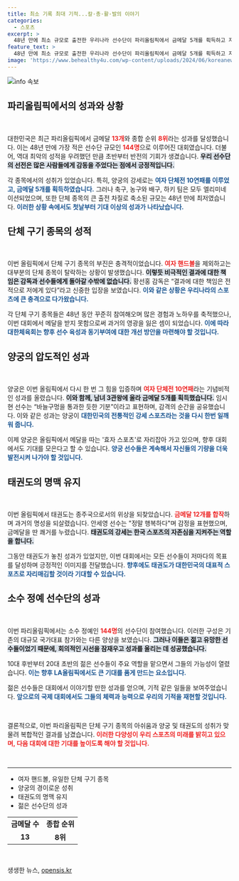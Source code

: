 ```yaml
---
title: 최소 기록 최대 기적...칼·총·활·발의 이야기
categories:
  - 스포츠
excerpt: >
  48년 만에 최소 규모로 출전한 우리나라 선수단이 파리올림픽에서 금메달 5개를 획득하고 자존심을 회복했습니다. 단체 경기의 전멸 속에서도 양궁, 태권도 등에서 빛나는 성과를 거둬 기적적인 반전을 이끌어냈습니다! 클릭해서 더 자세한 기사를 확인해보세요!
feature_text: >
  48년 만에 최소 규모로 출전한 우리나라 선수단이 파리올림픽에서 금메달 5개를 획득하고 자존심을 회복했습니다. 단체 경기의 전멸 속에서도 양궁, 태권도 등에서 빛나는 성과를 거둬 기적적인 반전을 이끌어냈습니다! 클릭해서 더 자세한 기사를 확인해보세요!
image: 'https://www.behealthy4u.com/wp-content/uploads/2024/06/koreanews.jpg'
---
```


<p><img src="https://www.behealthy4u.com/wp-content/uploads/2024/06/koreanews.jpg" alt="info 속보" /></p>

<h2 data-ke-size="size26">파리올림픽에서의 성과와 상황</h2>

<p data-ke-size="size16">&nbsp;</p>

<p>대한민국은 최근 파리올림픽에서 금메달 <b><span style="color: #ee2323;">13개</span></b>와 종합 순위 <b><span style="color: #ee2323;">8위</span></b>라는 성과를 달성했습니다. 이는 48년 만에 가장 적은 선수단 규모인 <b><span style="color: #ee2323;">144명</span></b>으로 이루어진 대회였습니다. 더불어, 역대 최악의 성적을 우려했던 만큼 초반부터 반전의 기회가 생겼습니다. <b><span style="background-color: #21538527;">우리 선수단의 선전은 많은 사람들에게 감동을 주었다는 점에서 긍정적입니다.</span></b></p>

<p>각 종목에서의 성취가 있었습니다. 특히, 양궁의 강세로는 <b><span style="color: #1a5490;">여자 단체전 10연패를 이루었고, 금메달 5개를 획득하였습니다.</span></b> 그러나 축구, 농구와 배구, 하키 팀은 모두 엘리미네이션되었으며, 또한 단체 종목의 큰 출전 차질로 축소된 규모는 48년 만에 최저였습니다. <b><span style="color: #1a5490;">이러한 상황 속에서도 첫날부터 기대 이상의 성과가 나타났습니다.</span></b></p>

<h2 data-ke-size="size26">단체 구기 종목의 성적</h2>

<p data-ke-size="size16">&nbsp;</p>

<p>이번 올림픽에서 단체 구기 종목의 부진은 충격적이었습니다. <b><span style="color: #ee2323;">여자 핸드볼</span></b>을 제외하고는 대부분의 단체 종목이 탈락하는 상황이 발생했습니다. <b><span style="background-color: #21538527;">이렇듯 비극적인 결과에 대한 책임은 감독과 선수들에게 돌아갈 수밖에 없습니다.</span></b> 황선홍 감독은 “결과에 대한 책임은 전적으로 저에게 있다”라고 신중한 입장을 보였습니다. <b><span style="color: #1a5490;">이와 같은 상황은 우리나라의 스포츠에 큰 충격으로 다가왔습니다.</span></b></p>

<p>각 단체 구기 종목들은 48년 동안 꾸준히 참여해오며 많은 경험과 노하우를 축적했으나, 이번 대회에서 메달을 받지 못함으로써 과거의 영광을 잃은 셈이 되었습니다. <b><span style="color: #1a5490;">이에 따라 대한체육회는 향후 선수 육성과 동기부여에 대한 개선 방안을 마련해야 할 것입니다.</span></b></p>

<h2 data-ke-size="size26">양궁의 압도적인 성과</h2>

<p data-ke-size="size16">&nbsp;</p>

<p>양궁은 이번 올림픽에서 다시 한 번 그 힘을 입증하며 <b><span style="color: #ee2323;">여자 단체전 10연패</span></b>라는 기념비적인 성과를 올렸습니다. <b><span style="background-color: #21538527;">이와 함께, 남녀 3관왕에 올라 금메달 5개를 획득했습니다.</span></b> 임시현 선수는 “바늘구멍을 통과한 듯한 기분”이라고 표현하며, 감격의 순간을 공유했습니다. 이와 같은 성과는 양궁이 <b><span style="color: #1a5490;">대한민국의 전통적인 강세 스포츠라는 것을 다시 한번 일깨워 줍니다.</span></b></p>

<p>이제 양궁은 올림픽에서 메달을 따는 '효자 스포츠'로 자리잡아 가고 있으며, 향후 대회에서도 기대를 모은다고 할 수 있습니다. <b><span style="color: #1a5490;">양궁 선수들은 계속해서 자신들의 기량을 더욱 발전시켜 나가야 할 것입니다.</span></b></p>

<h2 data-ke-size="size26">태권도의 명맥 유지</h2>

<p data-ke-size="size16">&nbsp;</p>

<p>이번 올림픽에서 태권도는 종주국으로서의 위상을 되찾았습니다. <b><span style="color: #ee2323;">금메달 12개를 합작</span></b>하며 과거의 명성을 되살렸습니다. 안세영 선수는 "정말 행복하다"며 감정을 표현했으며, 금메달을 딴 쾌거를 누렸습니다. <b><span style="background-color: #21538527;">태권도의 강세는 한국 스포츠의 자존심을 지켜주는 역할을 합니다.</span></b> </p>

<p>그동안 태권도가 놓친 성과가 있었지만, 이번 대회에서는 모든 선수들이 저마다의 목표를 달성하며 긍정적인 이미지를 전달했습니다. <b><span style="color: #1a5490;">향후에도 태권도가 대한민국의 대표적 스포츠로 자리매김할 것이라 기대할 수 있습니다.</span></b> </p>

<h2 data-ke-size="size26">소수 정예 선수단의 성과</h2>

<p data-ke-size="size16">&nbsp;</p>

<p>이번 파리올림픽에서는 소수 정예인 <b><span style="color: #ee2323;">144명</span></b>의 선수단이 참여했습니다. 이러한 구성은 기존의 대규모 국가대표 참가와는 다른 양상을 보였습니다. <b><span style="background-color: #21538527;">그러나 이들은 젊고 유망한 선수들이었기 때문에, 회의적인 시선을 잠재우고 성과를 올리는 데 성공했습니다.</span></b> </p>

<p>10대 후반부터 20대 초반의 젊은 선수들이 주요 역할을 맡으면서 그들의 가능성이 열렸습니다. <b><span style="color: #1a5490;">이는 향후 LA올림픽에서도 큰 기대를 품게 만드는 요소입니다.</span></b> </p>

<p>젊은 선수들은 대회에서 이야기할 만한 성과를 얻으며, 기적 같은 일들을 보여주었습니다. <b><span style="color: #1a5490;">앞으로의 국제 대회에서도 그들의 체력과 능력으로 우리의 기적을 재현할 것입니다.</span></b></p>

<p data-ke-size="size16">&nbsp;</p>

<p>결론적으로, 이번 파리올림픽은 단체 구기 종목의 아쉬움과 양궁 및 태권도의 성취가 맞물려 복합적인 결과를 남겼습니다. <b><span style="color: #ee2323;">이러한 다양성이 우리 스포츠의 미래를 밝히고 있으며, 다음 대회에 대한 기대를 높이도록 해야 할 것입니다.</span></b> </p>

<p data-ke-size="size16">&nbsp;</p> 

<hr />

<ul>
  <li>여자 핸드볼, 유일한 단체 구기 종목</li>
  <li>양궁의 경이로운 성취</li>
  <li>태권도의 명맥 유지</li>
  <li>젊은 선수단의 성과</li>
</ul>

<table>
  <tr>
    <td style="text-align: center; height: 17px;"><b>금메달 수</b></td>
    <td style="text-align: center; height: 17px;"><b>종합 순위</b></td>
  </tr>
  <tr>
    <td style="text-align: center; height: 17px;"><b>13</b></td>
    <td style="text-align: center; height: 17px;"><b>8위</b></td>
  </tr>
</table> 

<p data-ke-size="size16">&nbsp;</p>
생생한 뉴스, <a href="https://opensis.kr" rel="dofollow">opensis.kr</a>


